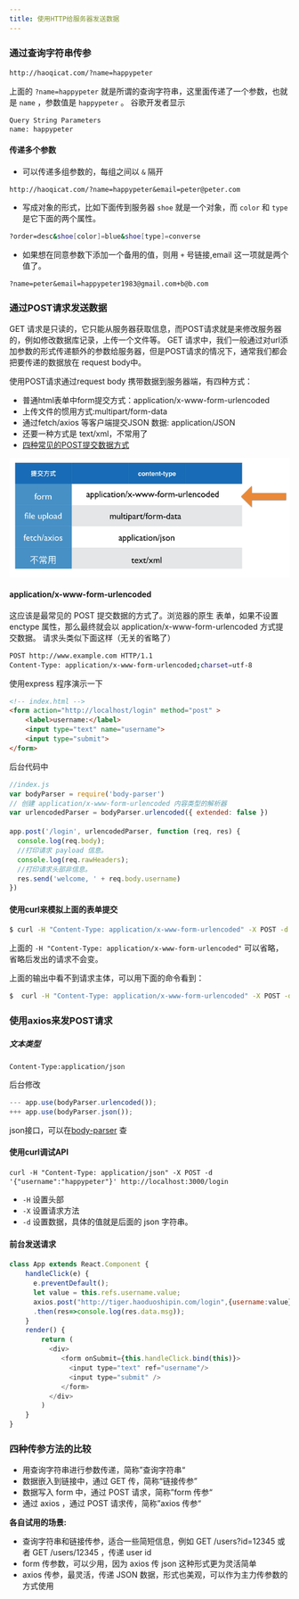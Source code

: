 ```yaml
---
title: 使用HTTP给服务器发送数据
---
```


### 通过查询字符串传参

```html
http://haoqicat.com/?name=happypeter
```
上面的 `?name=happypeter` 就是所谓的查询字符串，这里面传递了一个参数，也就是 `name` ，参数值是 `happypeter` 。
谷歌开发者显示

```
Query String Parameters
name: happypeter
```

#### 传递多个参数

- 可以传递多组参数的，每组之间以 `&` 隔开

```
http://haoqicat.com/?name=happypeter&email=peter@peter.com
```

- 写成对象的形式，比如下面传到服务器 `shoe` 就是一个对象，而 `color` 和 `type` 是它下面的两个属性。

```bash
?order=desc&shoe[color]=blue&shoe[type]=converse
```

- 如果想在同意参数下添加一个备用的值，则用 `+` 号链接,email 这一项就是两个值了。

```
?name=peter&email=happypeter1983@gmail.com+b@b.com
```

### 通过POST请求发送数据

GET 请求是只读的，它只能从服务器获取信息，而POST请求就是来修改服务器的，例如修改数据库记录，上传一个文件等。
GET 请求中，我们一般通过对url添加参数的形式传递额外的参数给服务器，但是POST请求的情况下，通常我们都会把要传递的数据放在 request body中。

使用POST请求通过request body 携带数据到服务器端，有四种方式：

- 普通html表单中form提交方式：application/x-www-form-urlencoded
- 上传文件的惯用方式:multipart/form-data
- 通过fetch/axios 等客户端提交JSON 数据: application/JSON
- 还要一种方式是 text/xml，不常用了
- [四种常见的POST提交数据方式](https://imququ.com/post/four-ways-to-post-data-in-http.html)

![post-request](img/post-request.png)

####  application/x-www-form-urlencoded

这应该是最常见的 POST 提交数据的方式了。浏览器的原生
表单，如果不设置 enctype 属性，那么最终就会以 application/x-www-form-urlencoded 方式提交数据。
请求头类似下面这样（无关的省略了）

```bash
POST http://www.example.com HTTP/1.1
Content-Type: application/x-www-form-urlencoded;charset=utf-8
```

使用express 程序演示一下

```html
<!-- index.html -->
<form action="http://localhost/login" method="post" >
    <label>username:</label>
    <input type="text" name="username">
    <input type="submit">
</form>
```

后台代码中

```js
//index.js
var bodyParser = require('body-parser')
// 创建 application/x-www-form-urlencoded 内容类型的解析器
var urlencodedParser = bodyParser.urlencoded({ extended: false })

app.post('/login', urlencodedParser, function (req, res) {
  console.log(req.body);
  //打印请求 payload 信息。
  console.log(req.rawHeaders);
  //打印请求头部非信息。
  res.send('welcome, ' + req.body.username)
})
```

#### 使用curl来模拟上面的表单提交

```bash
$ curl -H "Content-Type: application/x-www-form-urlencoded" -X POST -d 'username=peter' localhost:3005/login -v
```
上面的 `-H "Content-Type: application/x-www-form-urlencoded"` 可以省略，省略后发出的请求不会变。

上面的输出中看不到请求主体，可以用下面的命令看到：

```bash
$  curl -H "Content-Type: application/x-www-form-urlencoded" -X POST -d 'username=peter' localhost:3005/login -v --trace-ascii /dev/stdout
```

### 使用axios来发POST请求

##### 文本类型

```
Content-Type:application/json
```

后台修改
```js
--- app.use(bodyParser.urlencoded());
+++ app.use(bodyParser.json());
```

json接口，可以在[body-parser](https://github.com/expressjs/body-parser) 查

#### 使用curl调试API

```
curl -H "Content-Type: application/json" -X POST -d '{"username":"happypeter"}' http://localhost:3000/login
```

- `-H` 设置头部
- `-X` 设置请求方法
- `-d` 设置数据，具体的值就是后面的 json 字符串。

#### 前台发送请求

```js
class App extends React.Component {
    handleClick(e) {
      e.preventDefault();
      let value = this.refs.username.value;
      axios.post("http://tiger.haoduoshipin.com/login",{username:value})
      .then(res=>console.log(res.data.msg));
    }
    render() {
        return (
          <div>
             <form onSubmit={this.handleClick.bind(this)}>
               <input type="text" ref="username"/>
               <input type="submit" />
             </form>
          </div>
        )
    }
}
```

### 四种传参方法的比较

- 用查询字符串进行参数传递，简称”查询字符串“
- 数据嵌入到链接中，通过 GET 传，简称“链接传参”
- 数据写入 form 中，通过 POST 请求，简称”form 传参“
- 通过 axios ，通过 POST 请求传，简称”axios 传参“

**各自试用的场景:**
- 查询字符串和链接传参，适合一些简短信息，例如 GET /users?id=12345 或者 GET /users/12345 ，传递 user id
- form 传参数，可以少用，因为 axios 传 json 这种形式更为灵活简单
- axios 传参，最灵活，传递 JSON 数据，形式也美观，可以作为主力传参数的方式使用
